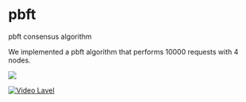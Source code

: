 # pbft
pbft consensus algorithm

We implemented a pbft algorithm that performs 10000 requests with 4 nodes.

<img src="https://img.shields.io/badge/firebase-#FF0000?style=flat-square&logo=Firebase&logoColor=white"/>

[![Video Lavel](http://img.youtube.com/vi/OruqYXaOID8/0.jpg)](https://www.youtube.com/watch?v=OruqYXaOID8)
